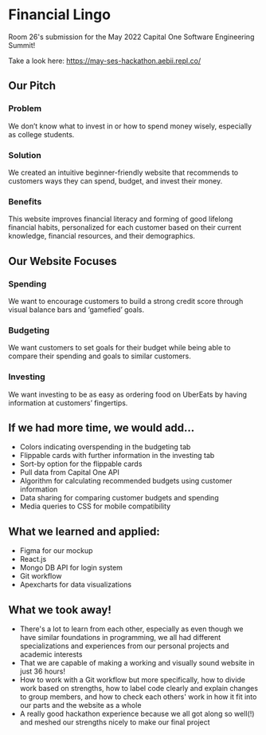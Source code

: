 # Financial Lingo

Room 26's submission for the May 2022 Capital One Software Engineering Summit! 

Take a look here: https://may-ses-hackathon.aebii.repl.co/



## Our Pitch

### Problem

We don’t know what to invest in or how to spend money wisely, especially as college students.

### Solution

We created an intuitive beginner-friendly website that recommends to customers ways they can spend, budget, and invest their money.

### Benefits

This website improves financial literacy and forming of good lifelong financial habits, personalized for each customer based on their current knowledge, financial resources, and their demographics.

## Our Website Focuses

### Spending

We want to encourage customers to build a strong credit score through visual balance bars and ‘gamefied’ goals.

### Budgeting

We want customers to set goals for their budget while being able to compare their spending and goals to similar customers.

### Investing

We want investing to be as easy as ordering food on UberEats by having information at customers’ fingertips.


## If we had more time, we would add...

- Colors indicating overspending in the budgeting tab
- Flippable cards with further information in the investing tab
- Sort-by option for the flippable cards
- Pull data from Capital One API
- Algorithm for calculating recommended budgets using customer information
- Data sharing for comparing customer budgets and spending
- Media queries to CSS for mobile compatibility

## What we learned and applied:

- Figma for our mockup
- React.js
- Mongo DB API for login system
- Git workflow
- Apexcharts for data visualizations

## What we took away!

- There's a lot to learn from each other, especially as even though we have similar foundations in programming, we all had different specializations and experiences from our personal projects and academic interests
- That we are capable of making a working and visually sound website in just 36 hours!
- How to work with a Git workflow but more specifically, how to divide work based on strengths, how to label code clearly and explain changes to group members, and how to check each others' work in how it fit into our parts and the website as a whole
- A really good hackathon experience because we all got along so well(!) and meshed our strengths nicely to make our final project
